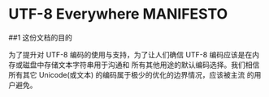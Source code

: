 # UTF-8 Everywhere MANIFESTO

##1 这份文档的目的

为了提升对 UTF-8 编码的使用与支持，为了让人们确信 UTF-8 编码应该是在内存或磁盘中存储文本字符串用于沟通和
所有其他用途的默认编码选择。我们相信所有其它 Unicode(或文本) 的编码属于极少的优化的边界情况，应该被主流
的用户避免。
